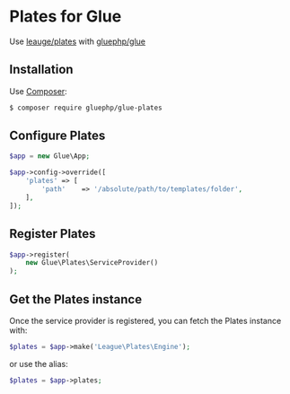 # Plates for Glue

Use [leauge/plates](https://github.com/thephpleague/plates) with [gluephp/glue](https://github.com/gluephp/glue)

## Installation

Use [Composer](http://getcomposer.org):

```bash
$ composer require gluephp/glue-plates
```

## Configure Plates

```php
$app = new Glue\App;

$app->config->override([
    'plates' => [
        'path'    => '/absolute/path/to/templates/folder',
    ],
]);
```

## Register Plates

```php
$app->register(
    new Glue\Plates\ServiceProvider()
);
```

## Get the Plates instance

Once the service provider is registered, you can fetch the Plates instance with:

```php
$plates = $app->make('League\Plates\Engine');
```
or use the alias:
```php
$plates = $app->plates;
```

